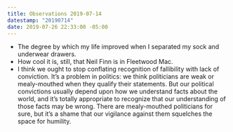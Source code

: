 ```yaml
---
title: Observations 2019-07-14
datestamp: "20190714"
date: 2019-07-26 22:33:00 -05:00
---
```


- The degree by which my life improved when I separated my sock and underwear drawers.
- How cool it is, still, that Neil Finn is in Fleetwood Mac.
- I think we ought to stop conflating recognition of fallibility with lack of conviction. It’s a problem in politics: we think politicians are weak or mealy-mouthed when they qualify their statements. But our political convictions usually depend upon how we understand facts about the world, and it’s totally appropriate to recognize that our understanding of those facts may be wrong. There are mealy-mouthed politicians for sure, but it’s a shame that our vigilance against them squelches the space for humility.
